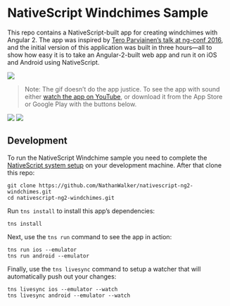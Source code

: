 # NativeScript Windchimes Sample

This repo contains a NativeScript-built app for creating windchimes with Angular 2. The app was inspired by [Tero Parviainen’s talk at ng-conf 2016](https://www.youtube.com/watch?v=vsl5O4ps7LE), and the initial version of this application was built in three hours—all to show how easy it is to take an Angular-2-built web app and run it on iOS and Android using NativeScript.

![](http://i.imgur.com/c453yP3.gif)

> Note: The gif doesn’t do the app justice. To see the app with sound either [watch the app on YouTube](https://www.youtube.com/watch?v=DliOcLTvr_A), or download it from the App Store or Google Play with the buttons below.

[![](https://raw.githubusercontent.com/NativeScript/sample-Groceries/master/assets/app-store-icons/ios-app-store.png)](https://itunes.apple.com/us/app/nativescriptangularwindchimes/id1115915100?mt=8)
[![](https://github.com/NativeScript/sample-Groceries/raw/master/assets/app-store-icons/google-play.png)](https://play.google.com/store/apps/details?id=org.nativescript.nativescriptng2windchimes&hl=en)

## Development

To run the NativeScript Windchime sample you need to complete the [NativeScript system setup](http://docs.nativescript.org/angular/tutorial/ng-chapter-1.html#11-install-nativescript-and-configure-your-environment) on your development machine. After that clone this repo:

```
git clone https://github.com/NathanWalker/nativescript-ng2-windchimes.git
cd nativescript-ng2-windchimes.git
```

Run `tns install` to install this app’s dependencies:

```
tns install
```

Next, use the `tns run` command to see the app in action:

```
tns run ios --emulator
tns run android --emulator
```

Finally, use the `tns livesync` command to setup a watcher that will automatically push out your changes:

```
tns livesync ios --emulator --watch
tns livesync android --emulator --watch
```
